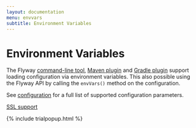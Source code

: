 ```yaml
---
layout: documentation
menu: envvars
subtitle: Environment Variables
---
```

# Environment Variables

The Flyway [command-line tool](/documentation/usage/commandline), [Maven plugin](/documentation/usage/maven) and
[Gradle plugin](/documentation/usage/gradle) support loading configuration via environment variables.
This also possible using the Flyway API by calling the `envVars()` method on the configuration.

See [configuration](/documentation/configuration/parameters) for a full list of supported configuration parameters.

<p class="next-steps">
    <a class="btn btn-primary" href="/documentation/configuration/ssl">SSL support <i class="fa fa-arrow-right"></i></a>
</p>

{% include trialpopup.html %}